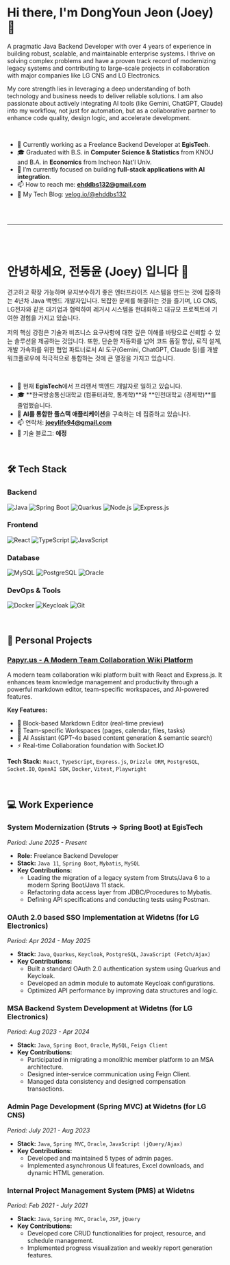 # Hi there, I'm DongYoun Jeon (Joey) 👋

A pragmatic Java Backend Developer with over 4 years of experience in building robust, scalable, and maintainable enterprise systems. I thrive on solving complex problems and have a proven track record of modernizing legacy systems and contributing to large-scale projects in collaboration with major companies like LG CNS and LG Electronics.

My core strength lies in leveraging a deep understanding of both technology and business needs to deliver reliable solutions. I am also passionate about actively integrating AI tools (like Gemini, ChatGPT, Claude) into my workflow, not just for automation, but as a collaborative partner to enhance code quality, design logic, and accelerate development.

<br/>

- 🏢 Currently working as a Freelance Backend Developer at **EgisTech**.
- 🎓 Graduated with B.S. in **Computer Science & Statistics** from KNOU and B.A. in **Economics** from Incheon Nat'l Univ.
- 🌱 I’m currently focused on building **full-stack applications with AI integration**.
- 📫 How to reach me: **ehddbs132@gmail.com**
- 📝 My Tech Blog: [velog.io/@ehddbs132](https://velog.io/@ehddbs132)

<br/>
<br/>

---

<br/>
<br/>

# 안녕하세요, 전동윤 (Joey) 입니다 👋

견고하고 확장 가능하며 유지보수하기 좋은 엔터프라이즈 시스템을 만드는 것에 집중하는 4년차 Java 백엔드 개발자입니다. 복잡한 문제를 해결하는 것을 즐기며, LG CNS, LG전자와 같은 대기업과 협력하여 레거시 시스템을 현대화하고 대규모 프로젝트에 기여한 경험을 가지고 있습니다.

저의 핵심 강점은 기술과 비즈니스 요구사항에 대한 깊은 이해를 바탕으로 신뢰할 수 있는 솔루션을 제공하는 것입니다. 또한, 단순한 자동화를 넘어 코드 품질 향상, 로직 설계, 개발 가속화를 위한 협업 파트너로서 AI 도구(Gemini, ChatGPT, Claude 등)를 개발 워크플로우에 적극적으로 통합하는 것에 큰 열정을 가지고 있습니다.

<br/>

- 🏢 현재 **EgisTech**에서 프리랜서 백엔드 개발자로 일하고 있습니다.
- 🎓 **한국방송통신대학교 (컴퓨터과학, 통계학)**와 **인천대학교 (경제학)**를 졸업했습니다.
- 🌱 **AI를 통합한 풀스택 애플리케이션**을 구축하는 데 집중하고 있습니다.
- 📫 연락처: **joeylife94@gmail.com**
- 📝 기술 블로그: **예정**

<br/>

## 🛠️ Tech Stack

### Backend
![Java](https://img.shields.io/badge/Java-ED8B00?style=for-the-badge&logo=java&logoColor=white)
![Spring Boot](https://img.shields.io/badge/Spring_Boot-6DB33F?style=for-the-badge&logo=spring-boot&logoColor=white)
![Quarkus](https://img.shields.io/badge/Quarkus-4695EB?style=for-the-badge&logo=quarkus&logoColor=white)
![Node.js](https://img.shields.io/badge/Node.js-339933?style=for-the-badge&logo=node.js&logoColor=white)
![Express.js](https://img.shields.io/badge/Express.js-000000?style=for-the-badge&logo=express&logoColor=white)

### Frontend
![React](https://img.shields.io/badge/React-61DAFB?style=for-the-badge&logo=react&logoColor=black)
![TypeScript](https://img.shields.io/badge/TypeScript-3178C6?style=for-the-badge&logo=typescript&logoColor=white)
![JavaScript](https://img.shields.io/badge/JavaScript-F7DF1E?style=for-the-badge&logo=javascript&logoColor=black)

### Database
![MySQL](https://img.shields.io/badge/MySQL-4479A1?style=for-the-badge&logo=mysql&logoColor=white)
![PostgreSQL](https://img.shields.io/badge/PostgreSQL-336791?style=for-the-badge&logo=postgresql&logoColor=white)
![Oracle](https://img.shields.io/badge/Oracle-F80000?style=for-the-badge&logo=oracle&logoColor=white)

### DevOps & Tools
![Docker](https://img.shields.io/badge/Docker-2496ED?style=for-the-badge&logo=docker&logoColor=white)
![Keycloak](https://img.shields.io/badge/Keycloak-2E8555?style=for-the-badge&logo=keycloak&logoColor=white)
![Git](https://img.shields.io/badge/Git-F05032?style=for-the-badge&logo=git&logoColor=white)

<br/>

## 🚀 Personal Projects

### [Papyr.us - A Modern Team Collaboration Wiki Platform](https://github.com/joeylife94/papyr.us)
A modern team collaboration wiki platform built with React and Express.js. It enhances team knowledge management and productivity through a powerful markdown editor, team-specific workspaces, and AI-powered features.

**Key Features:**
- 📝 Block-based Markdown Editor (real-time preview)
- 👥 Team-specific Workspaces (pages, calendar, files, tasks)
- 🤖 AI Assistant (GPT-4o based content generation & semantic search)
- ⚡ Real-time Collaboration foundation with Socket.IO

**Tech Stack:** `React`, `TypeScript`, `Express.js`, `Drizzle ORM`, `PostgreSQL`, `Socket.IO`, `OpenAI SDK`, `Docker`, `Vitest`, `Playwright`

<br/>

## 💻 Work Experience

### System Modernization (Struts → Spring Boot) at EgisTech
*Period: June 2025 - Present*
- **Role:** Freelance Backend Developer
- **Stack:** `Java 11`, `Spring Boot`, `Mybatis`, `MySQL`
- **Key Contributions:**
  - Leading the migration of a legacy system from Struts/Java 6 to a modern Spring Boot/Java 11 stack.
  - Refactoring data access layer from JDBC/Procedures to Mybatis.
  - Defining API specifications and conducting tests using Postman.

### OAuth 2.0 based SSO Implementation at Widetns (for LG Electronics)
*Period: Apr 2024 - May 2025*
- **Stack:** `Java`, `Quarkus`, `Keycloak`, `PostgreSQL`, `JavaScript (Fetch/Ajax)`
- **Key Contributions:**
  - Built a standard OAuth 2.0 authentication system using Quarkus and Keycloak.
  - Developed an admin module to automate Keycloak configurations.
  - Optimized API performance by improving data structures and logic.

### MSA Backend System Development at Widetns (for LG Electronics)
*Period: Aug 2023 - Apr 2024*
- **Stack:** `Java`, `Spring Boot`, `Oracle`, `MySQL`, `Feign Client`
- **Key Contributions:**
  - Participated in migrating a monolithic member platform to an MSA architecture.
  - Designed inter-service communication using Feign Client.
  - Managed data consistency and designed compensation transactions.

### Admin Page Development (Spring MVC) at Widetns (for LG CNS)
*Period: July 2021 - Aug 2023*
- **Stack:** `Java`, `Spring MVC`, `Oracle`, `JavaScript (jQuery/Ajax)`
- **Key Contributions:**
  - Developed and maintained 5 types of admin pages.
  - Implemented asynchronous UI features, Excel downloads, and dynamic HTML generation.

### Internal Project Management System (PMS) at Widetns
*Period: Feb 2021 - July 2021*
- **Stack:** `Java`, `Spring MVC`, `Oracle`, `JSP`, `jQuery`
- **Key Contributions:**
  - Developed core CRUD functionalities for project, resource, and schedule management.
  - Implemented progress visualization and weekly report generation features.